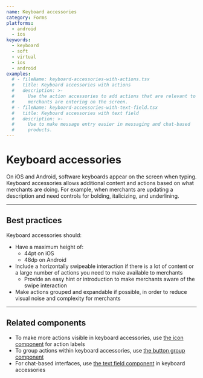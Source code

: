 ```yaml
---
name: Keyboard accessories
category: Forms
platforms:
  - android
  - ios
keywords:
  - keyboard
  - soft
  - virtual
  - ios
  - android
examples:
  # - fileName: keyboard-accessories-with-actions.tsx
  #   title: Keyboard accessories with actions
  #   description: >-
  #     Use the action accessories to add actions that are relevant to what
  #     merchants are entering on the screen.
  # - fileName: keyboard-accessories-with-text-field.tsx
  #   title: Keyboard accessories with text field
  #   description: >-
  #     Use to make message entry easier in messaging and chat-based
  #     products.
---
```


# Keyboard accessories

On iOS and Android, software keyboards appear on the screen when typing. Keyboard accessories allows additional content and actions based on what merchants are doing. For example, when merchants are updating a description and need controls for bolding, italicizing, and underlining.

---

## Best practices

Keyboard accessories should:

- Have a maximum height of:
  - 44pt on iOS
  - 48dp on Android
- Include a horizontally swipeable interaction if there is a lot of content or a large number of actions you need to make available to merchants
  - Provide an easy hint or introduction to make merchants aware of the swipe interaction
- Make actions grouped and expandable if possible, in order to reduce visual noise and complexity for merchants

---

## Related components

- To make more actions visible in keyboard accessories, use [the icon component](https://polaris.shopify.com/components/icon) for action labels
- To group actions within keyboard accessories, use [the button group component](https://polaris.shopify.com/components/button-group)
- For chat-based interfaces, use [the text field component](https://polaris.shopify.com/components/text-field) in keyboard accessories
